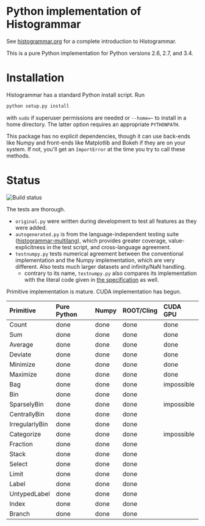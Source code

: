 Python implementation of Histogrammar
=====================================

See [histogrammar.org](http://histogrammar.org) for a complete introduction to Histogrammar.

This is a pure Python implementation for Python versions 2.6, 2.7, and 3.4.

Installation
============

Histogrammar has a standard Python install script. Run

```bash
python setup.py install
```

with `sudo` if superuser permissions are needed or `--home=~` to install in a home directory. The latter option requires an appropriate `PYTHONPATH`.

This package has no explicit dependencies, though it can use back-ends like Numpy and front-ends like Matplotlib and Bokeh if they are on your system. If not, you'll get an `ImportError` at the time you try to call these methods.

Status
======

![Build status](https://travis-ci.org/histogrammar/histogrammar-python.svg)

The tests are thorough.

   * `original.py` were written during development to test all features as they were added.
   * `autogenerated.py` is from the language-independent testing suite ([histogrammar-multilang](https://github.com/histogrammar/histogrammar-multilang)), which provides greater coverage, value-explicitness in the test script, and cross-language agreement.
   * `testnumpy.py` tests numerical agreement between the conventional implementation and the Numpy implementation, which are very different. Also tests much larger datasets and infinity/NaN handling.
     * contrary to its name, `testnumpy.py` also compares its implementation with the literal code given in [the specification](http://histogrammar.org/docs/specification/) as well.

Primitive implementation is mature. CUDA implementation has begun.

| Primitive         | Pure Python | Numpy | ROOT/Cling | CUDA GPU   |
|:------------------|:------------|:------|:-----------|:-----------|
| Count             | done        | done  | done       | done       |
| Sum               | done        | done  | done       | done       |
| Average           | done        | done  | done       | done       |
| Deviate           | done        | done  | done       | done       |
| Minimize          | done        | done  | done       | done       |
| Maximize          | done        | done  | done       | done       |
| Bag               | done        | done  | done       | impossible |
| Bin               | done        | done  | done       |            |
| SparselyBin       | done        | done  | done       | impossible |
| CentrallyBin      | done        | done  | done       |            |
| IrregularlyBin    | done        | done  | done       |            |
| Categorize        | done        | done  | done       | impossible |
| Fraction          | done        | done  | done       |            |
| Stack             | done        | done  | done       |            |
| Select            | done        | done  | done       |            |
| Limit             | done        | done  | done       |            |
| Label             | done        | done  | done       |            |
| UntypedLabel      | done        | done  | done       |            |
| Index             | done        | done  | done       |            |
| Branch            | done        | done  | done       |            |
